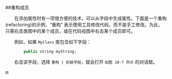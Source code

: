 ##重构成员

&emsp;&emsp;在添加属性时有一项很方便的技术，可以从字段中生成属性。下面是一个重构(refactoring)的示例，“重构” 表示使用工具修改代码，而不是手工修改。为此，只需右击类图中的某个成员，或在代码视图中右击某个成员即可。

&emsp;&emsp;例如，如果 `MyClass` 类包含如下字段：

```javascript
        public string myString;
```

&emsp;&emsp;右击该字段，选择 `重构 | 封装字段`，就会打开 `如图 10-7 所示` 的对话框。










🔚